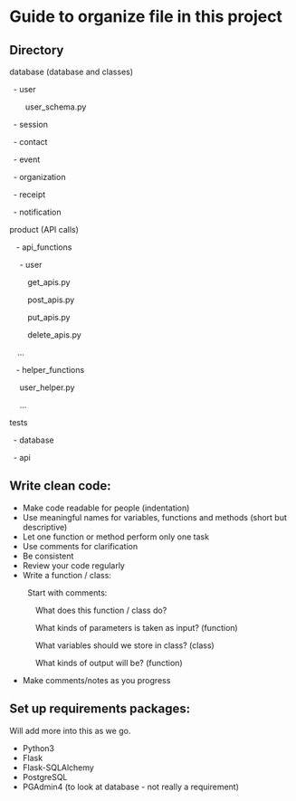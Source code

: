 # Guide to organize file in this project

## Directory
database (database and classes)

&ensp;- user

&emsp;&emsp;user_schema.py

&ensp;- session
 
&ensp;- contact
 
&ensp;- event

&ensp;- organization

&ensp;- receipt

&ensp;- notification

product (API calls)

&nbsp;&nbsp; - api_functions

&emsp; - user

&emsp;&emsp; get_apis.py

&emsp;&emsp; post_apis.py

&emsp;&emsp; put_apis.py

&emsp;&emsp; delete_apis.py  

&emsp;...

&nbsp;&nbsp; - helper_functions

&emsp; user_helper.py

&emsp; ...

tests

&ensp;- database

&ensp;- api



## Write clean code:

- Make code readable for people (indentation) 
- Use meaningful names for variables, functions and methods (short but descriptive)
- Let one function or method perform only one task
- Use comments for clarification
- Be consistent
- Review your code regularly
- Write a function / class:

&emsp;&emsp; Start with comments:

&emsp;&emsp;&emsp; What does this function / class do? 

&emsp;&emsp;&emsp; What kinds of parameters is taken as input? (function) 

&emsp;&emsp;&emsp; What variables should we store in class? (class)

&emsp;&emsp;&emsp; What kinds of output will be? (function)

- Make comments/notes as you progress

## Set up requirements packages:

Will add more into this as we go.
- Python3
- Flask
- Flask-SQLAlchemy
- PostgreSQL
- PGAdmin4 (to look at database - not really a requirement)
